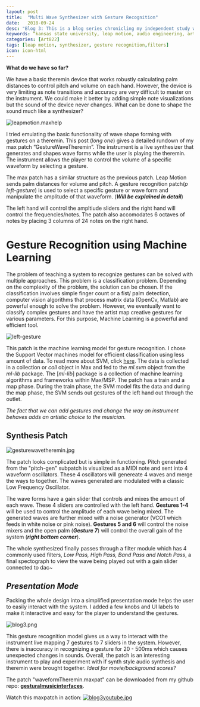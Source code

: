 ```yaml
---
layout: post
title:  "Multi Wave Synthesizer with Gesture Recognition"
date:   2018-09-24
desc: "Blog 3: This is a blog series chronicling my independent study work at the DX Media Lab, Kansas State University."
keywords: “kansas state university, leap motion, audio engineering, art, music, music technology, computer science, machine learning, gesture recognition, synthesizer, audio filters, research, independent study"
categories: [Art822]
tags: [leap motion, synthesizer, gesture recognition,filters]
icon: icon-html
---
```

**What do we have so far?**

We have a basic theremin device that works robustly calculating palm distances to control pitch and volume on each hand. However, the device is very limiting as note transitions and accuracy are very difficult to master on the instrument. We could make it better by adding simple note visualizations but the sound of the device never changes. What can be done to shape the sound much like a synthesizer? 

<img align="middle" src="https://cdn.pixabay.com/photo/2015/08/26/10/03/synthesizer-908298_1280.jpg" alt="leapmotion.maxhelp" class="center"/>

I tried emulating the basic functionality of wave shape forming with gestures on a theremin. This post (*long one*) gives a detailed rundown of my max patch “GestureWaveTheremin”. The instrument is a live synthesizer that generates and shapes wave forms while the user is playing the theremin. The instrument allows the player to control the volume of a specific waveform by selecting a gesture. 

The max patch has a similar structure as the previous patch. Leap Motion sends palm distances for volume and pitch. A gesture recognition patch(*p left-gesture*) is used to select a specific gesture or wave form and manipulate the amplitude of that waveform. (***Will be explained in detail***)

The left hand will control the ampltiude sliders and the right hand will control the frequencies/notes. The patch also accomodates 6 octaves of notes by placing 3 columns of 24 notes on the right hand.


# **Gesture Recognition using Machine Learning**
The problem of teaching a system to recognize gestures can be solved with multiple approaches. This problem is a classification problem. Depending on the complexity of the problem, the solution can be chosen. If the classification involves simple finger count or a fist/ palm detection, computer vision algorithms that process matrix data (OpenCv, Matlab) are powerful enough to solve the problem. However, we eventually want to classify complex gestures and have the artist map creative gestures for various parameters. For this purpose, Machine Learning is a powerful and efficient tool.

<img src="{{ site.baseurl }}/static/assets/img/blog/art822/left-gesture.png" alt="left-gesture" class="center">

This patch is the machine learning model for gesture recognition. I chose the Support Vector machines model for efficient classification using less amount of data. To read more about SVM, click [here](https://medium.com/@LSchultebraucks/introduction-to-support-vector-machines-9f8161ae2fcb). The data is collected in a collection or *coll* object in Max and fed to the *ml.svm* object from the *ml-lib* package. The [*ml-lib*] package is a collection of machine learning algorithms and frameworks within Max/MSP. The patch has a train and a map phase. During the train phase, the SVM model fits the data and during the map phase, the SVM sends out gestures of the left hand out through the outlet.

*The fact that we can add gestures and change the way an instrument behaves adds an artistic choice to the musician.*

## **Synthesis Patch**
<img src="{{ site.baseurl }}/static/assets/img/blog/art822/gesturewavetheremin.jpg" alt="gesturewavetheremin.jpg" class="center" />

The patch looks complicated but is simple in functioning. Pitch generated from the "pitch-gen" subpatch is visualized as a MIDI note and sent into 4 waveform oscillators. These 4 oscillators will genereate 4 waves and merge the ways to together. The waves generated are modulated with a classic Low Frequency Oscillator. 

The wave forms have a gain slider that controls and mixes the amount of each wave. These 4 sliders are controlled with the left hand. **Gestures 1-4** will be used to control the amplitude of each wave being mixed. The generated waves are further mixed with a noise generator (VCO1 which feeds in white noise or pink noise). **Gestures 5 and 6** will control the noise mixers and the open palm (***Gesture 7***) will control the overall gain of the system (***right bottom corner***). 

The whole synthesized finally passes through a filter module which has 4 commonly used filters, *Low Pass, High Pass, Band Pass and Notch Pass*, a final spectograph to view the wave being played out with a gain slider connected to dac~

## *Presentation Mode*
Packing the whole design into a simplified presentation mode helps the user to easily interact with the system. I added a few knobs and UI labels to make it interactive and easy for the player to understand the gestures. 

<img src="{{ site.baseurl }}/static/assets/img/blog/art822/blog3presentation.png" alt="blog3.png" class="center" />

This gesture recognition model gives us a way to interact with the instrument live mapping 7 gestures to 7 sliders in the system. However, there is inaccuracy in recognizing a gesture for 20 - 500ms which causes unexpected changes in sounds. Overall, the patch is an interesting instrument to play and experiment with if synth style audio synthesis and theremin were brought together. *Ideal for movie/background scores?*

The patch "waveformTheremin.maxpat" can be downloaded from my github repo: [**gesturalmusicinterfaces**](https://github.com/sandcobainer/gesturalmusicinterfaces/tree/master/theremingesture/older-v).

Watch this maxpatch in action:
[![blog3youtube.jpg](https://img.youtube.com/vi/https://youtu.be/k6UgMsqCaS0/0.jpg)](https://www.youtube.com/watch?v=k6UgMsqCaS0)